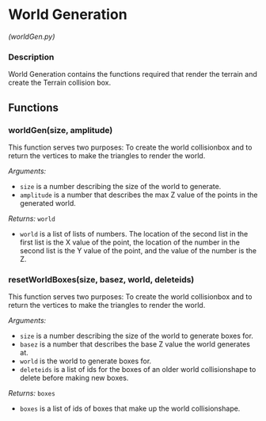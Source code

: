 # World Generation
_(worldGen.py)_

### Description

World Generation contains the functions required that render the terrain and create
the Terrain collision box.

## Functions

### worldGen(size, amplitude)

This function serves two purposes: To create the world collisionbox and to return the vertices to make the triangles to render the world.

*Arguments:*
- `size` is a number describing the size of the world to generate.
- `amplitude` is a number that describes the max Z value of the points in the generated world.

*Returns:*
`world`

- `world` is a list of lists of numbers. The location of the second list in the first list is the X value of the point, the location of the number in the second list is the Y value of the point, and the value of the number is the Z.

### resetWorldBoxes(size, basez, world, deleteids)

This function serves two purposes: To create the world collisionbox and to return the vertices to make the triangles to render the world.

*Arguments:*
- `size` is a number describing the size of the world to generate boxes for.
- `basez` is a number that describes the base Z value the world generates at.
- `world` is the world to generate boxes for.
- `deleteids` is a list of ids for the boxes of an older world collisionshape to delete before making new boxes.

*Returns:*
`boxes`

- `boxes` is a list of ids of boxes that make up the world collisionshape.

